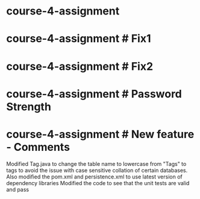 # course-4-assignment
# course-4-assignment # Fix1
# course-4-assignment # Fix2
# course-4-assignment #  Password Strength
# course-4-assignment #  New feature - Comments
Modified Tag.java to change the table name to lowercase from "Tags" to tags to avoid the issue with case sensitive collation of certain databases. Also modified the pom.xml and persistence.xml to use latest version of dependency libraries
Modified the code to see that the unit tests are valid and pass
